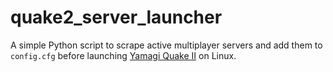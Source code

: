 # quake2_server_launcher
A simple Python script to scrape active multiplayer servers and add them to `config.cfg` before launching [Yamagi Quake II](https://www.yamagi.org/quake2/) on Linux.
